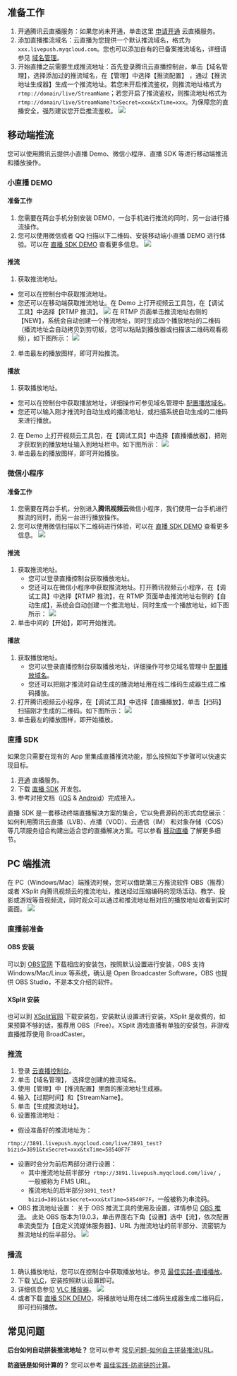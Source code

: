 
## 准备工作
1. 开通腾讯云直播服务：如果您尚未开通，单击这里 [申请开通](https://cloud.tencent.com/product/lvb) 云直播服务。
2. 添加直播推流域名：云直播为您提供一个默认推流域名，格式为 `xxx.livepush.myqcloud.com`。您也可以添加自有的已备案推流域名，详细请参见 [域名管理](https://cloud.tencent.com/document/product/267/30559)。
3. 开始直播之前需要生成推流地址：首先登录腾讯云直播控制台，单击【域名管理】，选择添加过的推流域名，在【管理】中选择【推流配置】 ，通过【推流地址生成器】生成一个推流地址。若您未开启推流鉴权，则推流地址格式为`rtmp://domain/live/StreamName`；若您开启了推流鉴权，则推流地址格式为 `rtmp://domain/live/StreamName?txSecret=xxx&txTime=xxx`。为保障您的直播安全，强烈建议您开启推流鉴权。
![](https://main.qcloudimg.com/raw/9ddfbdf5d0174e24580f1ce0fcdb0225.jpg)

## 移动端推流

您可以使用腾讯云提供小直播 Demo、微信小程序、直播 SDK 等进行移动端推流和播放操作。

### 小直播 DEMO
#### 准备工作
1. 您需要在两台手机分别安装 DEMO，一台手机进行推流的同时，另一台进行播流操作。
2. 您可以使用微信或者 QQ 扫描以下二维码、安装移动端小直播 DEMO 进行体验。可以在 [直播 SDK DEMO](https://cloud.tencent.com/document/product/454/6555) 查看更多信息。
![](https://main.qcloudimg.com/raw/9236fd4de1388ed9f0eb1fee89629989.jpg)

#### 推流
1. 获取推流地址。
  - 您可以在控制台中获取推流地址。
  -  您还可以在移动端获取推流地址。在 Demo 上打开视频云工具包，在【调试工具】中选择【RTMP 推流】。
  ![](https://main.qcloudimg.com/raw/779a511ae9e7722224a6952e8e7aa17f.png)
  在 RTMP 页面单击推流地址右侧的【NEW】，系统会自动创建一个推流地址，同时生成四个播放地址的二维码（播流地址会自动拷贝到剪切板，您可以粘贴到播放器或扫描该二维码观看视频），如下图所示：
	 ![](https://main.qcloudimg.com/raw/63b9e5e2aa5457d59f9d84e343763e1e.png)
2. 单击最左的播放图样，即可开始推流。

#### 播放
1. 获取播放地址。
 - 您可以在控制台中获取播放地址，详细操作可参见域名管理中 [配置播放域名](https://cloud.tencent.com/document/product/267/20381)。
 - 您还可以输入刚才推流时自动生成的播流地址，或扫描系统自动生成的二维码来进行播放。
2. 在 Demo 上打开视频云工具包，在【调试工具】中选择【直播播放器】，把刚才获取到的播放地址输入到地址栏中。如下图所示：
  ![](https://main.qcloudimg.com/raw/956cd9512a6eac7f6fad51def287fae5.jpg)
3. 单击最左的播放图样，即可开始播放。


### 微信小程序
#### 准备工作
1. 您需要在两台手机，分别进入**腾讯视频云**微信小程序，我们使用一台手机进行推流的同时，而另一台进行播放操作。
2. 您可以使用微信扫描以下二维码进行体验，可以在 [直播 SDK DEMO](https://cloud.tencent.com/document/product/454/6555) 查看更多信息。
![](https://main.qcloudimg.com/raw/7d380a10a32efc67ff7e27908f8c2687.jpg)

#### 推流
1. 获取推流地址。
	- 您可以登录直播控制台获取播放地址。
	- 您还可以在微信小程序中获取推流地址。打开腾讯视频云小程序，在【调试工具】中选择【RTMP 推流】，在 RTMP 页面单击推流地址右侧的【自动生成】，系统会自动创建一个推流地址，同时生成一个播放地址，如下图所示：
![](https://main.qcloudimg.com/raw/a4051d750b254272f882a90c17fbec8a.jpg)
2. 单击中间的【开始】，即可开始推流。

#### 播放
1. 获取播放地址。
	- 您可以登录直播控制台获取播放地址，详细操作可参见域名管理中 [配置播放域名](https://cloud.tencent.com/document/product/267/20381)。
	- 您还可以把刚才推流时自动生成的播流地址用在线二维码生成器生成二维码播放。
2. 打开腾讯视频云小程序，在【调试工具】中选择【直播播放】，单击【扫码】扫描刚才生成的二维码。如下图所示：
![](https://main.qcloudimg.com/raw/32032891a08e1a7dd6a6307d08acbcfc.jpg)
3. 单击最左的播放图样，即开始播放。


### 直播 SDK
如果您只需要在现有的 App 里集成直播推流功能，那么按照如下步骤可以快速实现目标。
1. [开通](https://cloud.tencent.com/login?s_url=https%3A%2F%2Fconsole.cloud.tencent.com%2Flive) 直播服务。
2. 下载 [直播 SDK](https://cloud.tencent.com/document/product/454/7873) 开发包。
3. 参考对接文档（[iOS](https://cloud.tencent.com/document/product/454/7879) & [Android](https://cloud.tencent.com/document/product/454/7885)）完成接入。


直播 SDK 是一套移动终端直播解决方案的集合，它以免费源码的形式向您展示：如何利用腾讯云直播（LVB）、点播（VOD）、云通信（IM） 和对象存储（COS）等几项服务组合构建出适合您的直播解决方案。可以参看 [移动直播](https://cloud.tencent.com/product/mlvb) 了解更多细节。

## PC 端推流

  在 PC（Windows/Mac）端推流时候，您可以借助第三方推流软件 OBS（推荐）或者 XSplit 向腾讯视频云的推流地址，推送经过压缩编码的现场活动、教学、投影或游戏等音视频流，同时观众可以通过和推流地址相对应的播放地址收看到实时画面。
	 ![](https://main.qcloudimg.com/raw/67cdbb198cbdaf68d63f2993f12a8d17.png)
	
### 直播前准备
#### OBS 安装
可以到 [OBS官网](https://obsproject.com/download) 下载相应的安装包，按照默认设置进行安装，OBS 支持 Windows/Mac/Linux 等系统，确认是 Open Broadcaster Software，OBS 也提供 OBS Studio，不是本文介绍的软件。
#### XSplit 安装
也可以到 [XSplit官网](https://www.xsplit.com/zh-cn) 下载安装包，安装默认设置进行安装，XSplit 是收费的，如果预算不够的话，推荐用 OBS（Free）。XSplit 游戏直播有单独的安装包，非游戏直播推荐使用 BroadCaster。

### 推流
1. 登录 [云直播控制台](https://cloud.tencent.com/login?s_url=https%3A%2F%2Fconsole.cloud.tencent.com%2Flive)。
2. 单击【域名管理】， 选择您创建的推流域名。
3. 使用【管理】中【推流配置】里面的推流地址生成器。
4. 输入【过期时间】和【StreamName】。
5. 单击【生成推流地址】。
6. 设置推流地址：
 - 假设准备好的推流地址为：
```
rtmp://3891.livepush.myqcloud.com/live/3891_test?bizid=3891&txSecret=xxx&txTime=58540F7F
```
 - 设置时会分为前后两部分进行设置：
	 - 其中推流地址前半部分` rtmp://3891.livepush.myqcloud.com/live/` ，一般被称为 FMS URL。
	 - 推流地址的后半部分`3891_test?bizid=3891&txSecret=xxx&txTime=58540F7F`，一般被称为串流码。
 - OBS 推流地址设置：
	 关于 OBS 推流工具的使用及设置，详情参见 [OBS 推流](https://cloud.tencent.com/document/product/267/32726)。
此处 OBS 版本为19.0.3，单击界面右下角【设置】选中【流】，依次配置串流类型为【自定义流媒体服务器】、URL 为推流地址的前半部分、流密钥为推流地址的后半部分。
![](https://main.qcloudimg.com/raw/e6ae494cf56cca6025951f8507d78d08.jpg)


### 播流
1. 确认播放地址，您可以在控制台中获取播放地址。参见 [最佳实践-直播播放](https://cloud.tencent.com/document/product/267/32733)。
2. 下载 [VLC](http://www.videolan.org/vlc/)，安装按照默认设置即可。
3. 详细信息参见 [VLC 播放器](https://cloud.tencent.com/document/product/267/32727)。
![](https://main.qcloudimg.com/raw/4f53fbc0a0c559d849e8379e3d1374f1.jpg)
4. 或者下载 [直播 SDK DEMO](https://cloud.tencent.com/document/product/454/6555)，将播放地址用在线二维码生成器生成二维码后，即可扫码播放。

## 常见问题
**后台如何自动拼装推流地址？**
   您可以参考 [常见问题-如何自主拼装推流URL](https://cloud.tencent.com/document/product/267/32720)。

**防盗链是如何计算的？**
    您可以参考 [最佳实践-防盗链的计算](https://cloud.tencent.com/document/product/267/32735)。
  



